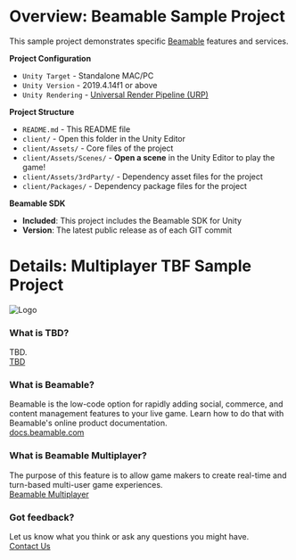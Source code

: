 # Overview: Beamable Sample Project

This sample project demonstrates specific [Beamable](https://beamable.com/) features and services.

**Project Configuration**
* `Unity Target` - Standalone MAC/PC
* `Unity Version` - 2019.4.14f1 or above
* `Unity Rendering` - [Universal Render Pipeline (URP)](https://docs.unity3d.com/Packages/com.unity.render-pipelines.universal@10.2/manual/index.html)

**Project Structure**
* `README.md` - This README file
* `client/` - Open this folder in the Unity Editor
* `client/Assets/` - Core files of the project
* `client/Assets/Scenes/` - **Open a scene** in the Unity Editor to play the game!
* `client/Assets/3rdParty/` - Dependency asset files for the project
* `client/Packages/` - Dependency package files for the project

**Beamable SDK**
* **Included**: This project includes the Beamable SDK for Unity
* **Version**: The latest public release as of each GIT commit

# Details: Multiplayer TBF Sample Project
![Logo](client/Assets/Art/Textures/TBD.png)

### What is TBD?
TBD.
<br>[TBD](https://docs.beamable.com/docs/TBD)

### What is Beamable?
Beamable is the low-code option for rapidly adding social, 
commerce, and content management features to your live game. 
Learn how to do that with Beamable's online product documentation.
<br>[docs.beamable.com](https://docs.beamable.com/)

### What is Beamable Multiplayer?
The purpose of this feature is to allow game makers to create real-time 
and turn-based multi-user game experiences. 
<br>[Beamable Multiplayer](https://docs.beamable.com/docs/multiplayer)

### Got feedback?
Let us know what you think or ask any questions you might have.
<br>[Contact Us](https://docs.beamable.com/discuss)
